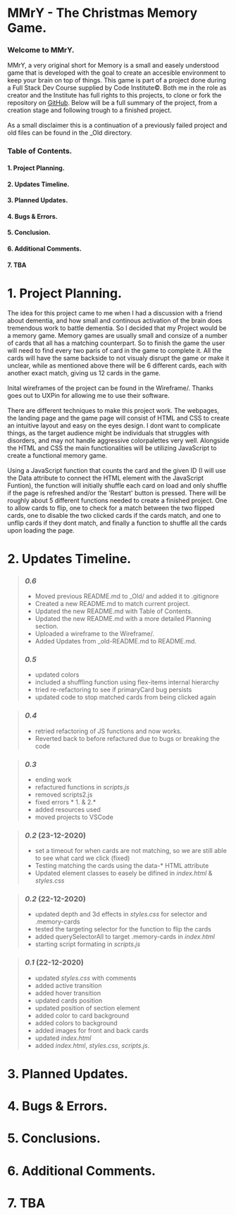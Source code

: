 # MMrY - The Christmas Memory Game.

### Welcome to MMrY. 
MMrY, a very original short for Memory is a small and easely understood game that is developed with the goal to create an accesible environment to keep your brain on top of things. 
This game is part of a project done during a Full Stack Dev Course supplied by Code Institute©. Both me in the role as creator and the Institute has full rights to this projects, to clone or fork the repository on [GitHub](https://github.com/Daffie95/MS2-mmry).
Below will be a full summary of the project, from a creation stage and following trough to a finished project. 
<br>
<br>
As a small disclaimer this is a continuation of a previously failed project and old files can be found in the _Old directory.

### Table of Contents.
#### 1. Project Planning.
#### 2. Updates Timeline.
#### 3. Planned Updates.
#### 4. Bugs & Errors.
#### 5. Conclusion.
#### 6. Additional Comments.
#### 7. TBA

# 1. Project Planning.
The idea for this project came to me when I had a discussion with a friend about dementia, and how small and continous activation of the brain does tremendous work to battle dementia.
So I decided that my Project would be a memory game. Memory games are usually small and consize of a number of cards that all has a matching counterpart. So to finish the game the user will need to find every two paris of card in the game to complete it.
All the cards will have the same backside to not visualy disrupt the game or make it unclear, while as mentioned above there will be 6 different cards, each with another exact match, giving us 12 cards in the game. 
<br>
<br>
Inital wireframes of the project can be found in the Wireframe/. Thanks goes out to UXPin for allowing me to use their software.
<br>
<br>
There are different techniques to make this project work. The webpages, the landing page and the game page will consist of HTML and CSS to create an intuitive layout and easy on the eyes design. 
I dont want to complicate things, as the target audience might be individuals that struggles with disorders, and may not handle aggressive colorpalettes very well. 
Alongside the  HTML and CSS the main functionalities will be utilizing JavaScript to create a functional memory game.
<br>
<br>
Using a JavaScript function that counts the card and the given ID (I will use the Data attribute to connect the HTML element with the JavaScript Funtion), the function will initially shuffle each card on load and only shuffle if the page is refreshed and/or the 'Restart' button is pressed.
There will be roughly about 5 different functions needed to create a finished project. One to  allow cards to flip, one to check for a match between the two flipped cards, one to disable the two clicked cards if the cards match, and one to unflip cards if they dont match, and finally a function to shuffle all the cards upon loading the page.


# 2. Updates Timeline.
> ### *0.6*
> * Moved previous README.md to _Old/ and added it to .gitignore
> * Created a new README.md to match current project. 
> * Updated the new README.md with Table of Contents.
> * Updated the new README.md with a more detailed Planning section.
> * Uploaded a wireframe to the Wireframe/.
> * Added Updates from _old-README.md to README.md.
> ### *0.5*
> * updated colors
> * included a shuffling function using flex-items internal hierarchy
> * tried re-refactoring to see if primaryCard bug persists
> * updated code to stop matched cards from being clicked again

> ### *0.4*
> * retried refactoring of JS functions and now works.
> * Reverted back to before refactured due to bugs or breaking the code

> ### *0.3*
> * ending work
> * refactured functions in *scripts.js*
> * removed scripts2.js
> * fixed errors * 1. & 2.*
> * added resources used
> * moved projects to VSCode

> ### *0.2* (23-12-2020)
> * set a timeout for when cards are not matching, so we are still able to see what card we click (fixed)
> * Testing matching the cards using the data-* HTML attribute
> * Updated element classes to easely be difined in *index.html* & *styles.css*

> ### *0.2* (22-12-2020)
> * updated depth and 3d effects in *styles.css* for selector and .memory-cards
> * tested the targeting selector for the function to flip the cards
> * added querySelectorAll to target .memory-cards in *index.html*
> * starting script formating in *scripts.js*

>  ### *0.1* (22-12-2020)
> * updated *styles.css* with comments<br>
> * added active transition<br>
> * added hover transition<br>
> * updated cards position<br>
> * updated position of section element<br>
> * added color to card background<br>
> * added colors to background <br>
> * added images for front and back cards <br>
> * updated *index.html*<br>
> * added *index.html*, *styles.css*, *scripts.js*.

# 3. Planned Updates. 
# 4. Bugs & Errors.
# 5. Conclusions.
# 6. Additional Comments.
# 7. TBA